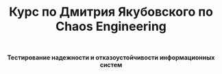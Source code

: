 <h1 align="center">

  Курс по Дмитрия Якубовского по Chaos Engineering

  <img src="https://avatars.githubusercontent.com/u/111044530?s=200&v=4" alt="">

</h1>


<div align="center">
  
**Тестирование надежности и отказоустойчивости информационных систем**

</div>
